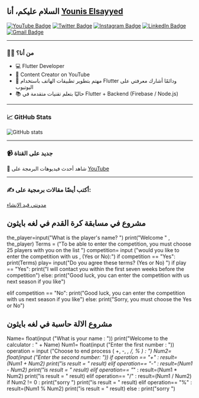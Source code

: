 ## السلام عليكم، أنا [Younis Elsayyed](https://github.com/youniselsayyed)

[![YouTube Badge](https://img.shields.io/badge/-@YounisElSayyed-c4302b?style=flat-square&labelColor=c4302b&logo=youtube&logoColor=white&link=https://www.youtube.com/@YounisElSayyed)](https://www.youtube.com/@YounisElSayyed)
[![Twitter Badge](https://img.shields.io/badge/-@younis_elsayyed-1ca0f1?style=flat-square&labelColor=1ca0f1&logo=twitter&logoColor=white&link=https://twitter.com/younis_elsayyed)](https://twitter.com/younis_elsayyed)
[![Instagram Badge](https://img.shields.io/badge/-@younis.elsayyed-F44747?style=flat-square&labelColor=F44747&logo=instagram&logoColor=white&link=https://instagram.com/younis.elsayyed)](https://instagram.com/younis.elsayyed)
[![LinkedIn Badge](https://img.shields.io/badge/-Younis%20Elsayyed-blue?style=flat-square&logo=Linkedin&logoColor=white&link=https://www.linkedin.com/in/younis-elsayyed)](https://www.linkedin.com/in/younis-elsayyed)
[![Gmail Badge](https://img.shields.io/badge/-younis.elsayyed@gmail.com-c14438?style=flat-square&logo=Gmail&logoColor=white&link=mailto:younis.elsayyed@gmail.com)](mailto:younis.elsayyed@gmail.com)

---

### 👨‍💻 من أنا؟
- 💻 Flutter Developer
- 🎥 Content Creator on YouTube
- 🎯 مهتم بتطوير تطبيقات الهاتف باستخدام Flutter ودائمًا أشارك معرفتي على اليوتيوب
- 📚 حاليًا بتعلم تقنيات متقدمة في Flutter + Backend (Firebase / Node.js)

---

### 📈 GitHub Stats
![GitHub stats](https://github-readme-stats.vercel.app/api?username=youniselsayyed&show_icons=true&theme=radical)

---

### 📹 جديد على القناة
🎥 شاهد أحدث فيديوهات البرمجة على [YouTube](https://www.youtube.com/@YounisElSayyed)

---

### ✍️ أكتب أيضًا مقالات برمجية على:
[مدونتي قيد الإنشاء](https://youniselsayyed.dev)

## مشروع في مسابقة كرة القدم في لغه بايثون 

the_player=input("What is the player's name? ") 
print("Welcome " , the_player)
Terms = ("To be able to enter the competition, you must choose 25 players with you on the list ")
competition= input ("would you like to enter the competition with us , (Yes or No):") 
if competition == "Yes":
    print(Terms)
    play= input("Do you agree these terms? (Yes or No) ")
    if play == "Yes":
        print("I will contact you within the first seven weeks before the competition")
    else:
        print("Good luck, you can enter the competition with us next season if you like")
        
elif competition == "No":
    print("Good luck, you can enter the competition with us next season if you like")
else: 
    print("Sorry, you must choose the Yes or No")

## مشروع الالة حاسبة في لغه بايثون 
Name= float(input ("What is your name : "))
print("Welcome to the calculator : " + Name)
Num1= float(input ("Enter the first number : "))
operation = input ("Choose to end process ( +, -, *, /, % ) : ")
Num2= float(input ("Enter the second number: "))
if operation == "+" :
    result= (Num1 + Num2)
    print("is result = " result)
elif operation== "-" :
    result=(Num1 - Num2)
    print("is result = " result)
elif operation== "*" :
    result=(Num1 * Num2)
    print("is result = " result)
elif operation== "/" :
    result=(Num1 / Num2)
    if Num2 != 0 :
        print("sorry ")
    print("is result = " result)
elif operation== "%" :
    result=(Num1 % Num2)
    print("is result = " result)
else :
    print("sorry ")
    
